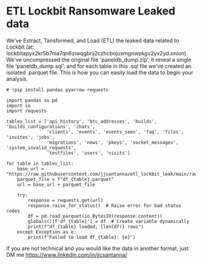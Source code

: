# ETL Lockbit Ransomware Leaked data

We've Extract, Tansformed, and Load (ETL) the leaked data related to Lockbit (at: lockbitapyx2kr5b7ma7qn6ziwqgbrij2czhcbojuxmgnwpkgv2yx2yd.onion). 
We've uncompressed the original file 'paneldb_dump.zip', it reveal a single file 'paneldb_dump.sql', and for each table in this .sql file we've created an isolated .parquet file.
This is how you can easily load the data to begin your analysis.  

```
# !pip install pandas pyarrow requests

import pandas as pd
import io
import requests

tables_list = ['api_history', 'btc_addresses', 'builds', 'builds_configurations', 'chats',
               'clients', 'events', 'events_seen', 'faq', 'files', 'invites', 'jobs',
               'migrations', 'news', 'pkeys', 'socket_messages', 'system_invalid_requests',
               'testfiles', 'users', 'visits']

for table in tables_list:
    base_url = "https://raw.githubusercontent.com/jjsantanna/etl_lockbit_leak/main/raw_parquet/"
    parquet_file = f"df_{table}.parquet"
    url = base_url + parquet_file

    try:
        response = requests.get(url)
        response.raise_for_status()  # Raise error for bad status codes
        df = pd.read_parquet(io.BytesIO(response.content))
        globals()[f'df_{table}'] = df  # Create variable dynamically
        print(f"df_{table} loaded, {len(df)} rows")
    except Exception as e:
        print(f"Failed to load df_{table}: {e}")
```

If you are not technical and you would like the data in another format, just DM me https://www.linkedin.com/in/jjcsantanna/
